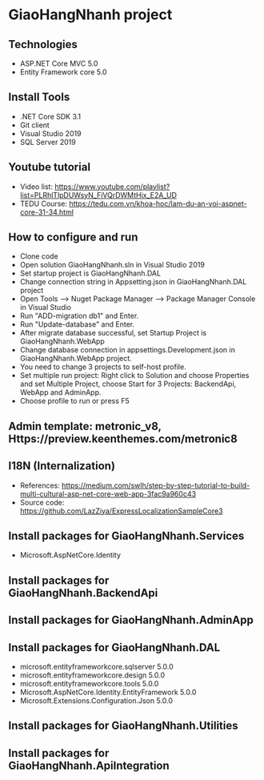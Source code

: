 # GiaoHangNhanh project 
## Technologies
- ASP.NET Core MVC 5.0
- Entity Framework core 5.0
## Install Tools
- .NET Core SDK 3.1
- Git client
- Visual Studio 2019
- SQL Server 2019
## Youtube tutorial
- Video list: https://www.youtube.com/playlist?list=PLRhlTlpDUWsyN_FiVQrDWMtHix_E2A_UD
- TEDU Course: https://tedu.com.vn/khoa-hoc/lam-du-an-voi-aspnet-core-31-34.html
## How to configure and run
- Clone code
- Open solution GiaoHangNhanh.sln in Visual Studio 2019
- Set startup project is GiaoHangNhanh.DAL
- Change connection string in Appsetting.json in GiaoHangNhanh.DAL project
- Open Tools --> Nuget Package Manager -->  Package Manager Console in Visual Studio
- Run "ADD-migration db1"  and Enter.
- Run "Update-database" and Enter.
- After migrate database successful, set Startup Project is GiaoHangNhanh.WebApp
- Change database connection in appsettings.Development.json in GiaoHangNhanh.WebApp project.
- You need to change 3 projects to self-host profile.
- Set multiple run project: Right click to Solution and choose Properties and set Multiple Project, choose Start for 3 Projects: BackendApi, WebApp and AdminApp.
- Choose profile to run or press F5
## Admin template: metronic_v8, Https://preview.keenthemes.com/metronic8
## I18N (Internalization)
- References: https://medium.com/swlh/step-by-step-tutorial-to-build-multi-cultural-asp-net-core-web-app-3fac9a960c43
- Source code: https://github.com/LazZiya/ExpressLocalizationSampleCore3
## Install packages for GiaoHangNhanh.Services
- Microsoft.AspNetCore.Identity

## Install packages for GiaoHangNhanh.BackendApi

## Install packages for GiaoHangNhanh.AdminApp

## Install packages for GiaoHangNhanh.DAL
- microsoft.entityframeworkcore.sqlserver 5.0.0
- microsoft.entityframeworkcore.design 5.0.0
- microsoft.entityframeworkcore.tools 5.0.0
- Microsoft.AspNetCore.Identity.EntityFramework 5.0.0
- Microsoft.Extensions.Configuration.Json 5.0.0
## Install packages for GiaoHangNhanh.Utilities

## Install packages for GiaoHangNhanh.ApiIntegration
